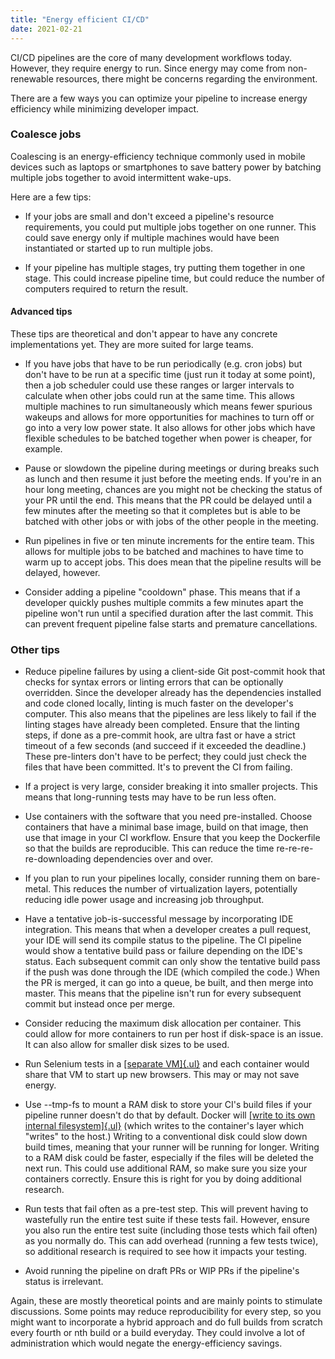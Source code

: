 ```yaml
---
title: "Energy efficient CI/CD"
date: 2021-02-21
---
```


CI/CD pipelines are the core of many development workflows today. However, they require energy to run. Since energy may come from non-renewable resources, there might be concerns regarding the environment.

There are a few ways you can optimize your pipeline to increase energy efficiency while minimizing developer impact.

### Coalesce jobs

Coalescing is an energy-efficiency technique commonly used in mobile devices such as laptops or smartphones to save battery power by batching multiple jobs together to avoid intermittent wake-ups.

Here are a few tips:

-   If your jobs are small and don't exceed a pipeline's resource requirements, you could ‌put multiple jobs together on one runner. This could save energy only if multiple machines would have been instantiated or started up to run multiple jobs.

-   If your pipeline has multiple stages, try putting them together in one stage. This could increase pipeline time, but could reduce the number of computers required to return the result.

#### Advanced tips

These tips are theoretical and don't appear to have any concrete implementations yet. They are more suited for large teams.

-   If you have jobs that have to be run periodically (e.g. cron jobs) but don't have to be run at a specific time (just run it today at some point), then a job scheduler could use these ranges or larger intervals to calculate when other jobs could run at the same time. This allows multiple machines to run simultaneously which means fewer spurious wakeups and allows for more opportunities for machines to turn off or go into a very low power state. It also allows for other jobs which have flexible schedules to be batched together when power is cheaper, for example.

-   Pause or slowdown the pipeline during meetings or during breaks such as lunch and then resume it just before the meeting ends. If you're in an hour long meeting, chances are you might not be checking the status of your PR until the end. This means that the PR could be delayed until a few minutes after the meeting so that it completes but is able to be batched with other jobs or with jobs of the other people in the meeting.

-   Run pipelines in five or ten minute increments for the entire team. This allows for multiple jobs to be batched and machines to have time to warm up to accept jobs. This does mean that the pipeline results will be delayed, however.

-   Consider adding a pipeline "cooldown" phase. This means that if a developer quickly pushes multiple commits a few minutes apart the pipeline won't run until a specified duration after the last commit. This can prevent frequent pipeline false starts and premature cancellations.

### Other tips

-   Reduce pipeline failures by using a client-side Git post-commit hook that checks for syntax errors or linting errors that can be optionally overridden. Since the developer already has the dependencies installed and code cloned locally, linting is much faster on the developer's computer. This also means that the pipelines are less likely to fail if the linting stages have already been completed. Ensure that the linting steps, if done as a pre-commit hook, are ultra fast or have a strict timeout of a few seconds (and succeed if it exceeded the deadline.) These pre-linters don't have to be perfect; they could just check the files that have been committed. It's to prevent the CI from failing.

-   If a project is very large, consider breaking it into smaller projects. This means that long-running tests may have to be run less often.

-   Use containers with the software that you need pre-installed. Choose containers that have a minimal base image, build on that image, then use that image in your CI workflow. Ensure that you keep the Dockerfile so that the builds are reproducible. This can reduce the time re-re-re-re-downloading dependencies over and over.

-   If you plan to run your pipelines locally, consider running them on bare-metal. This reduces the number of virtualization layers, potentially reducing idle power usage and increasing job throughput.

-   Have a tentative job-is-successful message by incorporating IDE integration. This means that when a developer creates a pull request, your IDE will send its compile status to the pipeline. The CI pipeline would show a tentative build pass or failure depending on the IDE's status. Each subsequent commit can only show the tentative build pass if the push was done through the IDE (which compiled the code.) When the PR is merged, it can go into a queue, be built, and then merge into master. This means that the pipeline isn't run for every subsequent commit but instead once per merge.

-   Consider reducing the maximum disk allocation per container. This could allow for more containers to run per host if disk-space is an issue. It can also allow for smaller disk sizes to be used.

-   Run Selenium tests in a [[separate VM]{.ul}](https://www.selenium.dev/documentation/en/remote_webdriver/remote_webdriver_server/) and each container would share that VM to start up new browsers. This may or may not save energy.

-   Use \--tmp-fs to mount a RAM disk to store your CI's build files if your pipeline runner doesn't do that by default. Docker will [[write to its own internal filesystem]{.ul}](https://stackoverflow.com/questions/35313763/are-docker-artifacts-when-running-a-container-stored-in-host-fs-or-memory) (which writes to the container's layer which "writes" to the host.) Writing to a conventional disk could slow down build times, meaning that your runner will be running for longer. Writing to a RAM disk could be faster, especially if the files will be deleted the next run. This could use additional RAM, so make sure you size your containers correctly. Ensure this is right for you by doing additional research.

-   Run tests that fail often as a pre-test step. This will prevent having to wastefully run the entire test suite if these tests fail. However, ensure you also run the entire test suite (including those tests which fail often) as you normally do. This can add overhead (running a few tests twice), so additional research is required to see how it impacts your testing.

-   Avoid running the pipeline on draft PRs or WIP PRs if the pipeline's status is irrelevant.

Again, these are mostly theoretical points and are mainly points to stimulate discussions. Some points may reduce reproducibility for every step, so you might want to incorporate a hybrid approach and do full builds from scratch every fourth or nth build or a build everyday. They could involve a lot of administration which would negate the energy-efficiency savings.
